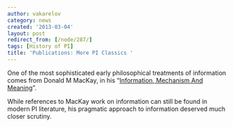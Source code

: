 ```yaml
---
author: vakarelov
category: news
created: '2013-03-04'
layout: post
redirect_from: [/node/287/]
tags: [History of PI]
title: 'Publications: More PI Classics '
---
```

One of the most sophisticated early philosophical treatments of information
comes from Donald M MacKay, in his “[Information, Mechanism And
Meaning](http://mitpress.mit.edu/books/information-mechanism-and-meaning)”.

While references to MacKay work on information can still be found in modern PI
literature, his pragmatic approach to information deserved much closer
scrutiny.

